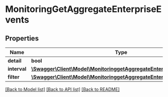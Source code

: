 # MonitoringGetAggregateEnterpriseEvents

## Properties
Name | Type | Description | Notes
------------ | ------------- | ------------- | -------------
**detail** | **bool** |  | [optional] 
**interval** | [**\Swagger\Client\Model\MonitoringgetAggregateEnterpriseEventsInterval**](MonitoringgetAggregateEnterpriseEventsInterval.md) |  | [optional] 
**filter** | [**\Swagger\Client\Model\MonitoringgetAggregateEnterpriseEventsFilter**](MonitoringgetAggregateEnterpriseEventsFilter.md) |  | [optional] 

[[Back to Model list]](../README.md#documentation-for-models) [[Back to API list]](../README.md#documentation-for-api-endpoints) [[Back to README]](../README.md)


